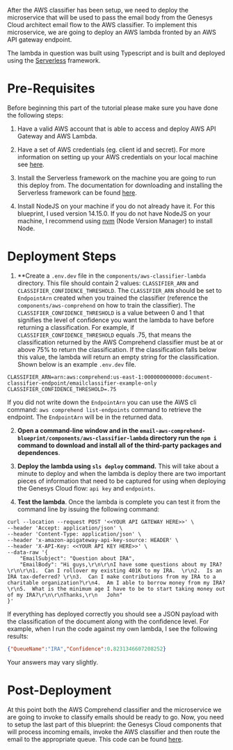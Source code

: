 After the AWS classifier has been setup, we need to deploy the microservice that will be used to pass the email body from the Genesys Cloud architect email flow to the AWS classifier. To implement this microservice, we are going to deploy an AWS lambda fronted by an AWS API gateway endpoint.

The lambda in question was built using Typescript and is built and deployed using the [Serverless](https://www.serverless.com/) framework.

# Pre-Requisites
Before beginning this part of the tutorial please make sure you have done the following steps:

1. Have a valid AWS account that is able to access and deploy AWS API Gateway and AWS Lambda. 

2. Have a set of AWS credentials (eg. client id and secret). For more information on setting up your AWS credentials on your local machine see [here](https://docs.aws.amazon.com/sdkref/latest/guide/creds-config-files.html).

3. Install the Serverless framework on the machine you are going to run this deploy from. The documentation for downloading and installing the Serverless framework can be found [here](https://www.serverless.com/framework/docs/getting-started/).

4. Install NodeJS on your machine if you do not already have it. For this blueprint, I used version 14.15.0. If you do not have NodeJS on your machine, I recommend using [nvm](https://github.com/nvm-sh/nvm) (Node Version Manager) to install Node.

# Deployment Steps

1. **Create a `.env.dev` file in the `components/aws-classifier-lambda` directory.  This file should contain 2 values: `CLASSIFIER_ARN` and `CLASSIFIER_CONFIDENCE_THRESHOLD`.  The `CLASSIFIER_ARN` should be set to `EndpointArn` created when you trained the classifier (reference the `components/aws-comprehend` on how to train the classifier). The `CLASSIFIER_CONFIDENCE_THRESHOLD` is a value between 0 and 1 that signifies the level of confidence you want the lambda to have before returning a classification. For example, if `CLASSIFIER_CONFIDENCE_THRESHOLD` equals .75, that means the classification returned by the AWS Comprehend classifier must be at or above 75% to return the classification. If the classification falls below this value, the lambda will return an empty string for the classification.  Shown below is an example `.env.dev` file.

```
CLASSIFIER_ARN=arn:aws:comprehend:us-east-1:000000000000:document-classifier-endpoint/emailclassifier-example-only
CLASSIFIER_CONFIDENCE_THRESHOLD=.75
```

If you did not write down the `EndpointArn` you can use the AWS cli command: `aws comprehend list-endpoints` command to retrieve the endpoint. The `EndpointArn` will be in the returned data.

2. **Open a command-line window and in the `email-aws-comprehend-blueprint/components/aws-classifier-lambda` directory run the `npm i` command to download and install all of the third-party packages and dependences**.  

3. **Deploy the lambda using `sls deploy` command.** This will take about a minute to deploy and when the lambda is deploy there are two important pieces of information that need to be captured for using when deploying the Genesys Cloud flow:  `api key` and `endpoints`.

4. **Test the lambda**.  Once the lambda is complete you can test it from the command line by issuing the following command:

```shell
curl --location --request POST '<<YOUR API GATEWAY HERE>>' \
--header 'Accept: application/json' \
--header 'Content-Type: application/json' \
--header 'x-amazon-apigateway-api-key-source: HEADER' \
--header 'X-API-Key: <<YOUR API KEY HERE>>' \
--data-raw '{
    "EmailSubject": "Question about IRA",
    "EmailBody": "Hi guys,\r\n\r\nI have some questions about my IRA?  \r\n\r\n1.  Can I rollover my existing 401K to my IRA.  \r\n2.  Is an IRA tax-deferred? \r\n3.  Can I make contributions from my IRA to a charitable organization?\r\n4.  Am I able to borrow money from my IRA?\r\n5.  What is the minimum age I have to be to start taking money out of my IRA?\r\n\r\nThanks,\r\n   John"
}'
```

If everything has deployed correctly you should see a JSON payload with the classification of the document along with the confidence level. For example, when I run the code against my own lambda, I see the following results:

```json
{"QueueName":"IRA","Confidence":0.8231346607208252}
```

Your answers may vary slightly.

# Post-Deployment
At this point both the AWS Comprehend classifier and the microservice we are going to invoke to classify emails should be ready to go. Now, you need to setup the last part of this blueprint: the Genesys Cloud components that will process incoming emails, invoke the AWS classifier and then route the email to the appropriate queue. This code can be found [here](../genesys_email_flow).
